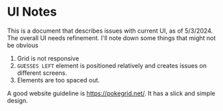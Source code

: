 # UI Notes

This is a document that describes issues with current UI, as of 5/3/2024. The overall UI needs refinement. I'll note down some things that might not be obvious

1. Grid is not responsive
2. `GUESSES LEFT` element is positioned relatively and creates issues on different screens.
3. Elements are too spaced out. 

A good website guideline is https://pokegrid.net/. It has a slick and simple design.